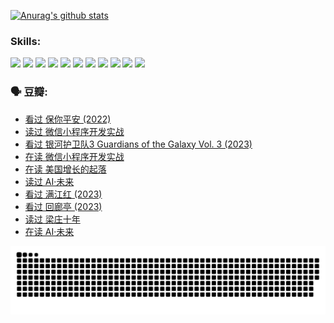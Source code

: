 
[![Anurag's github stats](https://github-readme-stats.vercel.app/api?username=w940853815)](https://github.com/anuraghazra/github-readme-stats)

### Skills:

<code><img height="32" src="https://cdn.jsdelivr.net/npm/simple-icons@v5/icons/python.svg"></code>
<code><img height="32" src="https://cdn.jsdelivr.net/npm/simple-icons@v5/icons/javascript.svg"></code>
<code><img height="32" src="https://cdn.jsdelivr.net/npm/simple-icons@v5/icons/django.svg"></code>
<code><img height="32" src="https://cdn.jsdelivr.net/npm/simple-icons@v5/icons/flask.svg"></code>
<code><img height="32" src="https://cdn.jsdelivr.net/npm/simple-icons@v5/icons/vuetify.svg"></code>
<code><img height="32" src="https://cdn.jsdelivr.net/npm/simple-icons@v5/icons/git.svg"></code>
<code><img height="32" src="https://cdn.jsdelivr.net/npm/simple-icons@v5/icons/docker.svg"></code>
<code><img height="32" src="https://cdn.jsdelivr.net/npm/simple-icons@v5/icons/postgresql.svg"></code>
<code><img height="32" src="https://cdn.jsdelivr.net/npm/simple-icons@v5/icons/elasticsearch.svg"></code>
<code><img height="32" src="https://cdn.jsdelivr.net/npm/simple-icons@v5/icons/macos.svg"></code>
<code><img height="32" src="https://cdn.jsdelivr.net/npm/simple-icons@v5/icons/linux.svg"></code>

### 🗣 豆瓣:

<!-- DOUBAN-ACTIVITIES:START -->
- [看过 保你平安‎ (2022)](https://www.douban.com/people/136069238/status/4239139510/?_i=84636497)
- [读过 微信小程序开发实战](https://www.douban.com/people/136069238/status/4237321528/?_i=84636497)
- [看过 银河护卫队3 Guardians of the Galaxy Vol. 3‎ (2023)](https://www.douban.com/people/136069238/status/4236631849/?_i=84636497)
- [在读 微信小程序开发实战](https://www.douban.com/people/136069238/status/4230177692/?_i=84636497)
- [在读 美国增长的起落](https://www.douban.com/people/136069238/status/4220055912/?_i=84636497)
- [读过 AI·未来](https://www.douban.com/people/136069238/status/4220054171/?_i=84636497)
- [看过 满江红‎ (2023)](https://www.douban.com/people/136069238/status/4219146433/?_i=84636497)
- [看过 回廊亭‎ (2023)](https://www.douban.com/people/136069238/status/4215992758/?_i=84636497)
- [读过 梁庄十年](https://www.douban.com/people/136069238/status/4206664969/?_i=84636497)
- [在读 AI·未来](https://www.douban.com/people/136069238/status/4206653520/?_i=84636497)
<!-- DOUBAN-ACTIVITIES:END -->


![Snake animation](https://raw.githubusercontent.com/w940853815/w940853815/output/github-contribution-grid-snake.svg)

<!--
**w940853815/w940853815** is a ✨ _special_ ✨ repository because its `README.md` (this file) appears on your GitHub profile.

Here are some ideas to get you started:

- 🔭 I’m currently working on ...
- 🌱 I’m currently learning ...
- 👯 I’m looking to collaborate on ...
- 🤔 I’m looking for help with ...
- 💬 Ask me about ...
- 📫 How to reach me: ...
- 😄 Pronouns: ...
- ⚡ Fun fact: ...
-->
